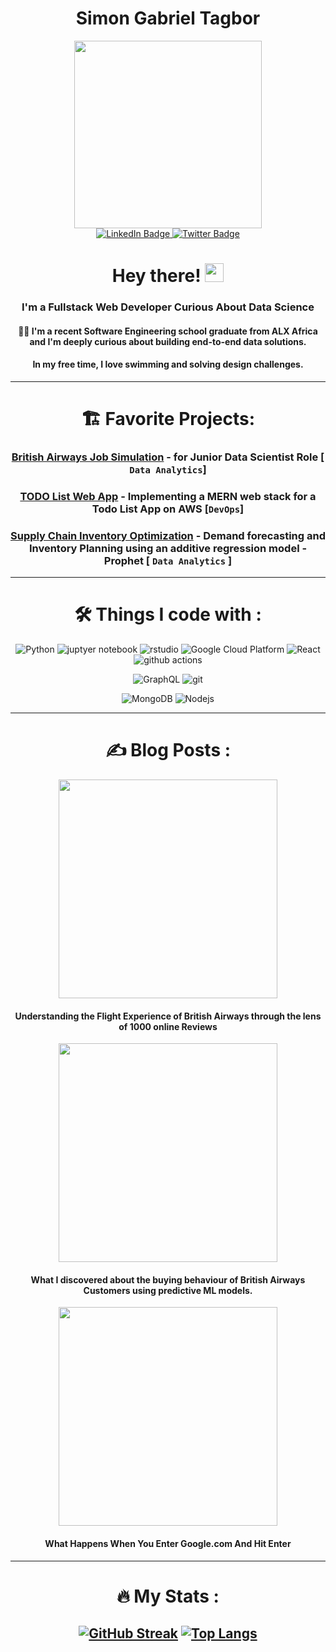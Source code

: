 <div id="header" align="center">
<h1>Simon Gabriel Tagbor</h1>
</div>
<div id="header" align="center">
  <img src="https://media.giphy.com/media/PgLLtnqHts1woXeKpy/giphy.gif" width="300"/>
  <div id="badges">
   <a href="https://www.linkedin.com/in/tagbor-simon-gabriel">
    <img src="https://img.shields.io/badge/LinkedIn-blue?style=for-the-badge&logo=linkedin&logoColor=white" alt="LinkedIn Badge"/>
   </a>
   <a href="https://twitter.com/clawd_johan">
    <img src="https://img.shields.io/badge/Twitter-blue?style=for-the-badge&logo=twitter&logoColor=white" alt="Twitter Badge"/>
   </a>
  </div>
  <img src="https://komarev.com/ghpvc/?username=Simontagbor&style=flat-square&color=blue" alt=""/>
   <h1>
  Hey there!
  <img src="https://media.giphy.com/media/hvRJCLFzcasrR4ia7z/giphy.gif" width="30px"/>
</h1>
<div align="Center">

### I'm a Fullstack Web Developer Curious About Data Science
#### 👨‍🎓 I'm a recent Software Engineering school graduate from ALX Africa  and I'm deeply curious about building end-to-end data solutions.
#### In my free time, I love swimming and solving design challenges.
---

# 🏗️ Favorite Projects:
### [British Airways Job Simulation](https://simontagbor.github.io/BritishAirways-data-science/) - for Junior Data Scientist Role [ `Data Analytics`]
### [TODO List Web App](https://github.com/Simontagbor/Steghub-DevOps-training/tree/main/Webstack_implementation_mern) - Implementing a MERN web stack for a Todo List App on AWS [`DevOps`]
### [Supply Chain Inventory Optimization](https://simontagbor.github.io/supply-chain-demand-forecast/) - Demand forecasting and Inventory Planning using an additive regression model - Prophet [ `Data Analytics` ]
---

# :hammer_and_wrench: Things I code with :
<p>
   <img alt="Python" src="https://img.shields.io/badge/-Python-blue?style=flat-square&logo=Python&logoColor=white" />
  <img alt="juptyer notebook" src="https://img.shields.io/badge/-Jupyter_Notebook-F37626?style=flat-square&logo=jupyter&logoColor=white" />
  <img alt="rstudio" src="https://img.shields.io/badge/-RStudio-75AADB?style=flat-square&logo=rstudio&logoColor=white" />
  <img alt="Google Cloud Platform" src="https://img.shields.io/badge/-Google_Cloud_Platform-1a73e8?style=flat-square&logo=google-cloud&logoColor=white" />
  <img alt="React" src="https://img.shields.io/badge/-React-45b8d8?style=flat-square&logo=react&logoColor=white" />
  <img alt="github actions" src="https://img.shields.io/badge/-Github_Actions-2088FF?style=flat-square&logo=github-actions&logoColor=white" />
</p>
<p>
  <img alt="GraphQL" src="https://img.shields.io/badge/-GraphQL-E10098?style=flat-square&logo=graphql&logoColor=white" />
  <img alt="git" src="https://img.shields.io/badge/-Git-F05032?style=flat-square&logo=git&logoColor=white" />
</p>
<p>
  <img alt="MongoDB" src="https://img.shields.io/badge/-MongoDB-13aa52?style=flat-square&logo=mongodb&logoColor=white" />
  <img alt="Nodejs" src="https://img.shields.io/badge/-Nodejs-43853d?style=flat-square&logo=Node.js&logoColor=white" />
</p>

---
# :writing_hand: Blog Posts :
<a href="https://simontagbor.github.io/BritishAirways-data-science/">
<div id="header" align="center">
<img src="https://github.com/Simontagbor/Simontagbor/assets/62922135/80487ef2-34bd-46cc-9768-c651416ca0c6" width="350"/>
</div>
</a>
<h4 width="350">Understanding the Flight Experience of British Airways through the lens of 1000 online Reviews</h4></a>
<a href="https://simontagbor.github.io/BritishAirways-predictive-ML/">
<div id="header" align="center" width="355">
<img src="https://github.com/Simontagbor/Simontagbor/assets/62922135/3a496890-e038-4a4a-b4de-8e1a957cd919" width="350"/>
</div>
</a>
<h4>What I discovered about the buying behaviour of British Airways Customers using predictive ML models.</h4>
 <a href="https://medium.com/@simontagbor/do-you-know-what-really-happens-when-you-hit-enter-after-typing-a-website-address-5e5fcac6cfee">
<div id="header" align="center">
<img src="https://github.com/Simontagbor/Simontagbor/assets/62922135/70305a42-ab27-4293-b616-b75e6574160e" width="350"/>
</div>
</a>
<h4>What Happens When You Enter Google.com And Hit Enter</h4>

---

# :fire: My Stats :

[![GitHub Streak](http://github-readme-streak-stats.herokuapp.com?user=Simontagbor&theme=dark&background=000000)](https://git.io/streak-stats)
[![Top Langs](https://github-readme-stats.vercel.app/api/top-langs/?username=Simontagbor&layout=compact&theme=vision-friendly-dark)](https://github.com/anuraghazra/github-readme-stats)
---

